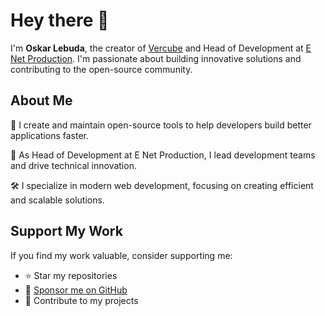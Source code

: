 # Hey there 👋

I'm **Oskar Lebuda**, the creator of [Vercube](https://github.com/vercube/vercube) and Head of Development at [E Net Production](https://enetproduction.com). I'm passionate about building innovative solutions and contributing to the open-source community.

## About Me

🚀 I create and maintain open-source tools to help developers build better applications faster.

💼 As Head of Development at E Net Production, I lead development teams and drive technical innovation.

🛠️ I specialize in modern web development, focusing on creating efficient and scalable solutions.

## Support My Work

If you find my work valuable, consider supporting me:

- ⭐ Star my repositories
- 💝 [Sponsor me on GitHub](https://github.com/sponsors/OskarLebuda)
- 🤝 Contribute to my projects
